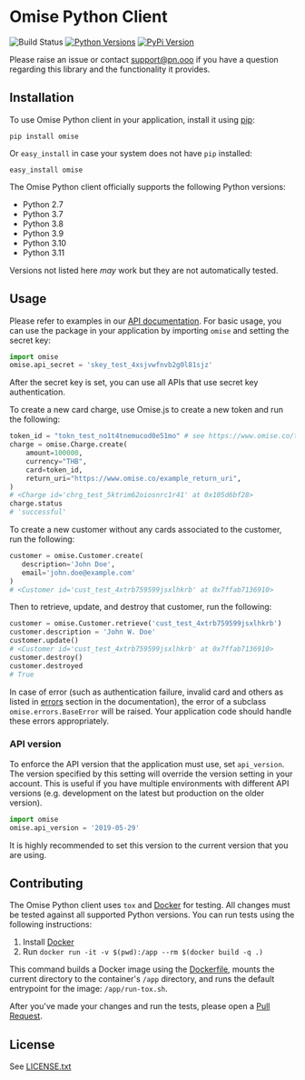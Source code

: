 # Omise Python Client

![Build Status](https://github.com/omise/omise-python/workflows/Python%20package/badge.svg?branch=master)
[![Python Versions](https://img.shields.io/pypi/pyversions/omise.svg?style=flat-square)](https://pypi.python.org/pypi/omise/)
[![PyPi Version](https://img.shields.io/pypi/v/omise.svg?style=flat-square)](https://pypi.python.org/pypi/omise/)

Please raise an issue or contact [support@pn.ooo](mailto:support@opn.ooo) if you have a question regarding this library and the functionality it provides.

## Installation

To use Omise Python client in your application, install it using [pip](http://www.pip-installer.org/en/latest/index.html):

```
pip install omise
```

Or `easy_install` in case your system does not have `pip` installed:

```
easy_install omise
```

The Omise Python client officially supports the following Python versions:

* Python 2.7
* Python 3.7
* Python 3.8
* Python 3.9
* Python 3.10
* Python 3.11

Versions not listed here _may_ work but they are not automatically tested.

## Usage

Please refer to examples in our [API documentation](https://docs.opn.ooo/).
For basic usage, you can use the package in your application by importing `omise` and setting the secret key:

```python
import omise
omise.api_secret = 'skey_test_4xsjvwfnvb2g0l81sjz'
```

After the secret key is set, you can use all APIs that use secret key authentication.

To create a new card charge, use Omise.js to create a new token and run the following:

``` python
token_id = "tokn_test_no1t4tnemucod0e51mo" # see https://www.omise.co/tokens-api#create
charge = omise.Charge.create(
    amount=100000,
    currency="THB",
    card=token_id,
    return_uri="https://www.omise.co/example_return_uri",
)
# <Charge id='chrg_test_5ktrim62oiosnrc1r41' at 0x105d6bf28>
charge.status
# 'successful'
```

To create a new customer without any cards associated to the customer, run the following:

```python
customer = omise.Customer.create(
   description='John Doe',
   email='john.doe@example.com'
)
# <Customer id='cust_test_4xtrb759599jsxlhkrb' at 0x7ffab7136910>
```

Then to retrieve, update, and destroy that customer, run the following:

```python
customer = omise.Customer.retrieve('cust_test_4xtrb759599jsxlhkrb')
customer.description = 'John W. Doe'
customer.update()
# <Customer id='cust_test_4xtrb759599jsxlhkrb' at 0x7ffab7136910>
customer.destroy()
customer.destroyed
# True
```

In case of error (such as authentication failure, invalid card and others as listed in [errors](https://docs.opn.ooo/api-errors) section in the documentation), the error of a subclass `omise.errors.BaseError` will be raised.
Your application code should handle these errors appropriately.

### API version

To enforce the API version that the application must use, set `api_version`.
The version specified by this setting will override the version setting in your account.
This is useful if you have multiple environments with different API versions (e.g. development on the latest but production on the older version).

```python
import omise
omise.api_version = '2019-05-29'
```

It is highly recommended to set this version to the current version that you are using.

## Contributing

The Omise Python client uses `tox` and [Docker](https://docs.docker.com/) for testing.
All changes must be tested against all supported Python versions.
You can run tests using the following instructions:

1. Install [Docker](https://docs.docker.com/)
2. Run `docker run -it -v $(pwd):/app --rm $(docker build -q .)`

This command builds a Docker image using the [Dockerfile](Dockerfile), mounts the current directory to the container's `/app` directory, and runs the default entrypoint for the image: `/app/run-tox.sh`.

After you've made your changes and run the tests, please open a [Pull Request](https://github.com/omise/omise-python/pulls).

## License

See [LICENSE.txt](https://github.com/omise/omise-python/blob/master/LICENSE.txt)
